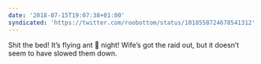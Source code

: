 ```yaml
---
date: '2018-07-15T19:07:38+01:00'
syndicated: 'https://twitter.com/roobottom/status/1018558724678541312'
---
```

Shit the bed! It’s flying ant 🐜 night! Wife’s got the raid out, but it doesn’t seem to have slowed them down.
